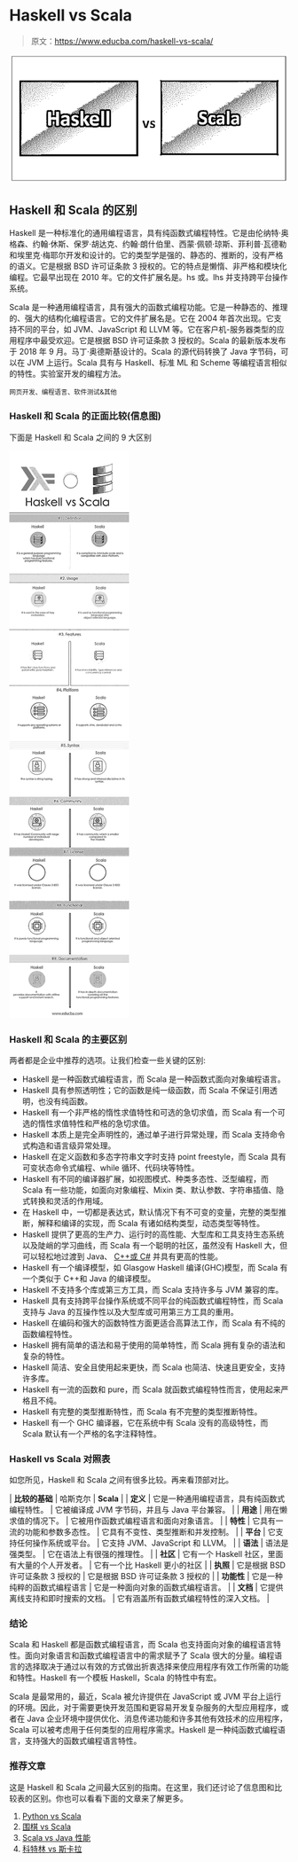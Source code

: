 # Haskell vs Scala

> 原文：<https://www.educba.com/haskell-vs-scala/>

![Haskell vs Scala](img/d8c0369e9fec5fe4c254f4ae1538b854.png)



## Haskell 和 Scala 的区别

Haskell 是一种标准化的通用编程语言，具有纯函数式编程特性。它是由伦纳特·奥格森、约翰·休斯、保罗·胡达克、约翰·朗什伯里、西蒙·佩顿·琼斯、菲利普·瓦德勒和埃里克·梅耶尔开发和设计的。它的类型学是强的、静态的、推断的，没有严格的语义。它是根据 BSD 许可证条款 3 授权的。它的特点是懒惰、非严格和模块化编程。它最早出现在 2010 年。它的文件扩展名是。hs 或。lhs 并支持跨平台操作系统。

Scala 是一种通用编程语言，具有强大的函数式编程功能。它是一种静态的、推理的、强大的结构化编程语言。它的文件扩展名是。它在 2004 年首次出现。它支持不同的平台，如 JVM、JavaScript 和 LLVM 等。它在客户机-服务器类型的应用程序中最受欢迎。它是根据 BSD 许可证条款 3 授权的。Scala 的最新版本发布于 2018 年 9 月。马丁·奥德斯基设计的。Scala 的源代码转换了 Java 字节码，可以在 JVM 上运行。Scala 具有与 Haskell、标准 ML 和 Scheme 等编程语言相似的特性。实验室开发的编程方法。

<small>网页开发、编程语言、软件测试&其他</small>

### Haskell 和 Scala 的正面比较(信息图)

下面是 Haskell 和 Scala 之间的 9 大区别

![Haskell vs Scala Infographics](img/80b2169f276e12e418d64293ff1f76f9.png)



### Haskell 和 Scala 的主要区别

两者都是企业中推荐的选项。让我们检查一些关键的区别:

*   Haskell 是一种函数式编程语言，而 Scala 是一种函数式面向对象编程语言。
*   Haskell 具有参照透明性；它的函数是纯一级函数，而 Scala 不保证引用透明，也没有纯函数。
*   Haskell 有一个非严格的惰性求值特性和可选的急切求值，而 Scala 有一个可选的惰性求值特性和严格的急切求值。
*   Haskell 本质上是完全声明性的，通过单子进行异常处理，而 Scala 支持命令式构造和语言级异常处理。
*   Haskell 在定义函数和多态字符串文字时支持 point freestyle，而 Scala 具有可变状态命令式编程、while 循环、代码块等特性。
*   Haskell 有不同的编译器扩展，如视图模式、种类多态性、泛型编程，而 Scala 有一些功能，如面向对象编程、Mixin 类、默认参数、字符串插值、隐式转换和灵活的作用域。
*   在 Haskell 中，一切都是表达式，默认情况下有不可变的变量，完整的类型推断，解释和编译的实现，而 Scala 有诸如结构类型，动态类型等特性。
*   Haskell 提供了更高的生产力、运行时的高性能、大型库和工具支持生态系统以及陡峭的学习曲线，而 Scala 有一个聪明的社区，虽然没有 Haskell 大，但可以轻松地过渡到 Java、 [C++或 C#](https://www.educba.com/c-plus-plus-vs-c-sharp/) 并具有更高的性能。
*   Haskell 有一个编译模型，如 Glasgow Haskell 编译(GHC)模型，而 Scala 有一个类似于 C++和 Java 的编译模型。
*   Haskell 不支持多个库或第三方工具，而 Scala 支持许多与 JVM 兼容的库。
*   Haskell 具有支持跨平台操作系统或不同平台的纯函数式编程特性，而 Scala 支持与 Java 的互操作性以及大型库或可用第三方工具的重用。
*   Haskell 在编码和强大的函数特性方面更适合高算法工作，而 Scala 有不纯的函数编程特性。
*   Haskell 拥有简单的语法和易于使用的简单特性，而 Scala 拥有复杂的语法和复杂的特性。
*   Haskell 简洁、安全且使用起来更快，而 Scala 也简洁、快速且更安全，支持许多库。
*   Haskell 有一流的函数和 pure，而 Scala 就函数式编程特性而言，使用起来严格且不纯。
*   Haskell 有完整的类型推断特性，而 Scala 有不完整的类型推断特性。
*   Haskell 有一个 GHC 编译器，它在系统中有 Scala 没有的高级特性，而 Scala 默认有一个严格的名字注释特性。

### Haskell vs Scala 对照表

如您所见，Haskell 和 Scala 之间有很多比较。再来看顶部对比。

| **比较的基础** | 哈斯克尔 | **Scala** |
| **定义** | 它是一种通用编程语言，具有纯函数式编程特性。 | 它被编译成 JVM 字节码，并且与 Java 平台兼容。 |
| **用途** | 用在懒求值的情况下。 | 它被用作函数式编程语言和面向对象语言。 |
| **特性** | 它具有一流的功能和参数多态性。 | 它具有不变性、类型推断和并发控制。 |
| **平台** | 它支持任何操作系统或平台。 | 它支持 JVM、JavaScript 和 LLVM。 |
| **语法** | 语法是强类型。 | 它在语法上有很强的推理性。 |
| **社区** | 它有一个 Haskell 社区，里面有大量的个人开发者。 | 它有一个比 Haskell 更小的社区 |
| **执照** | 它是根据 BSD 许可证条款 3 授权的 | 它是根据 BSD 许可证条款 3 授权的 |
| **功能性** | 它是一种纯粹的函数式编程语言 | 它是一种面向对象的函数式编程语言。 |
| **文档** | 它提供离线支持和即时搜索的文档。 | 它有涵盖所有函数式编程特性的深入文档。 |

### 结论

Scala 和 Haskell 都是函数式编程语言，而 Scala 也支持面向对象的编程语言特性。面向对象语言和函数式编程语言中的需求赋予了 Scala 很大的分量。编程语言的选择取决于通过以有效的方式做出折衷选择来使应用程序有效工作所需的功能和特性。Haskell 有一个模板 Haskell，Scala 的特性中有宏。

Scala 是最常用的，最近，Scala 被允许提供在 JavaScript 或 JVM 平台上运行的环境。因此，对于需要更快开发范围和更容易开发复杂服务的大型应用程序，或者在 Java 企业环境中提供优化、消息传递功能和许多其他有效技术的应用程序，Scala 可以被考虑用于任何类型的应用程序需求。Haskell 是一种纯函数式编程语言，支持强大的函数式编程语言特性。

### 推荐文章

这是 Haskell 和 Scala 之间最大区别的指南。在这里，我们还讨论了信息图和比较表的区别。你也可以看看下面的文章来了解更多。

1.  [Python vs Scala](https://www.educba.com/python-vs-scala/)
2.  [围棋 vs Scala](https://www.educba.com/go-vs-scala/)
3.  [Scala vs Java 性能](https://www.educba.com/scala-vs-java-performance/)
4.  [科特林 vs 斯卡拉](https://www.educba.com/kotlin-vs-scala/)





